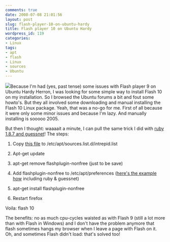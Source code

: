 ```yaml
---
comments: true
date: 2008-07-08 21:01:56
layout: post
slug: flash-player-10-on-ubuntu-hardy
title: Flash player 10 on Ubuntu Hardy
wordpress_id: 119
categories:
- Linux
tags:
- apt
- flash
- Linux
- sources
- Ubuntu
---
```


[![](http://www.vanutsteen.nl/wp-content/uploads/2008/07/flash_logo-300x200.jpg)](http://www.vanutsteen.nl/wp-content/uploads/2008/07/flash_logo.jpg)Because I'm had (yes, past tense) some issues with Flash player 9 on Ubuntu Hardy Herron, I was looking for some simple way to install Flash 10 on my installation. So I browsed the Ubuntu forums a bit and fout some howto's. But they all involved some downloading and manual installing the Flash 10 Linux package. Yeah, that was a no-go for me. First of all because it were only some minor issues and because I'm lazy. And manually installing is sooooo 2005.

But then I thought: waaaait a minute, I can pull the same trick I did with [ruby 1.8.7 and guessnet](2008/06/29/installing-ruby-187-and-guessnet-on-hardy/)! The steps:



	
  1. Copy [this file](wp-content/uploads/2008/07/intrepid.list) to /etc/apt/sources.list.d/intrepid.list

	
  2. Apt-get update

	
  3. apt-get remove flashplugin-nonfree (just to be save)

	
  4. Add flashplugin-nonfree to /etc/apt/preferences ([here's the example how](wp-content/uploads/2008/07/preferences) including ruby & guessnet)

	
  5. apt-get install flashplugin-nonfree

	
  6. Restart firefox


Voila: flash 10

The benefits: no as much cpu-cycles waisted as with Flash 9 (still a lot more than with Flash in Windows) and I don't have the problem anymore that flash sometimes hangs my browser when I leave a page with Flash on it. Oh, and sometimes Flash didn't load: that's solved too!
